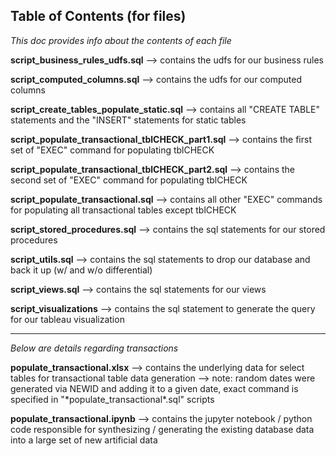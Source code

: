 ## Table of Contents (for files)
*This doc provides info about the contents of each file*

**script_business_rules_udfs.sql**
--> contains the udfs for our business rules

**script_computed_columns.sql**
--> contains the udfs for our computed columns

**script_create_tables_populate_static.sql**
--> contains all "CREATE TABLE" statements and the "INSERT" statements for static tables

**script_populate_transactional_tblCHECK_part1.sql**
--> contains the first set of "EXEC" command for populating tblCHECK

**script_populate_transactional_tblCHECK_part2.sql**
--> contains the second set of "EXEC" command for populating tblCHECK

**script_populate_transactional.sql**
--> contains all other "EXEC" commands for populating all transactional tables except tblCHECK

**script_stored_procedures.sql**
--> contains the sql statements for our stored procedures

**script_utils.sql**
--> contains the sql statements to drop our database and back it up (w/ and w/o differential)

**script_views.sql**
--> contains the sql statements for our views

**script_visualizations**
--> contains the sql statement to generate the query for our tableau visualization

---

*Below are details regarding transactions*

**populate_transactional.xlsx**
--> contains the underlying data for select tables for transactional table data generation
--> note: random dates were generated via NEWID and adding it to a given date, exact command is specified in "\*populate_transactional\*.sql" scripts

**populate_transactional.ipynb**
--> contains the jupyter notebook / python code responsible for synthesizing / generating the existing database data into a large set of new artificial data
